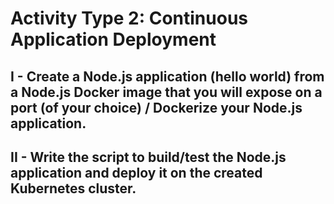 # Activity Type 2: Continuous Application Deployment

## I - Create a Node.js application (hello world) from a Node.js Docker image that you will expose on a port (of your choice) / Dockerize your Node.js application.

## II - Write the script to build/test the Node.js application and deploy it on the created Kubernetes cluster.
